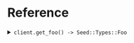 # Reference
<details><summary><code>client.get_foo() -> Seed::Types::Foo</code></summary>
<dl>
<dd>

#### 🔌 Usage

<dl>
<dd>

<dl>
<dd>

```ruby
client.get_foo({
  requiredBaz:'required_baz',
  requiredNullableBaz:'required_nullable_baz'
});
```
</dd>
</dl>
</dd>
</dl>

#### ⚙️ Parameters

<dl>
<dd>

<dl>
<dd>

**optionalBaz:** `String` — An optional baz
    
</dd>
</dl>

<dl>
<dd>

**optionalNullableBaz:** `String` — An optional baz
    
</dd>
</dl>

<dl>
<dd>

**requiredBaz:** `String` — A required baz
    
</dd>
</dl>

<dl>
<dd>

**requiredNullableBaz:** `String` — A required baz
    
</dd>
</dl>
</dd>
</dl>


</dd>
</dl>
</details>
